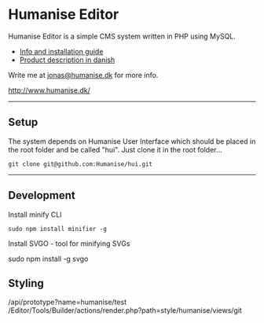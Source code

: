 # Humanise Editor #


Humanise Editor is a simple CMS system written in PHP using MySQL. 

* [Info and installation guide](http://www.humanise.dk/en/opensource/onlinepublisher/)
* [Product description in danish](http://www.humanise.dk/produkter/onlinepublisher/)

Write me at jonas@humanise.dk for more info.

http://www.humanise.dk/

-----------
## Setup

The system depends on Humanise User Interface which should be placed in the root folder and be called "hui". Just clone it in the root folder...

    git clone git@github.com:Humanise/hui.git

-----------

## Development

Install minify CLI

	sudo npm install minifier -g

Install SVGO - tool for minifying SVGs

  sudo npm install -g svgo

## Styling

  /api/prototype?name=humanise/test
  /Editor/Tools/Builder/actions/render.php?path=style/humanise/views/git